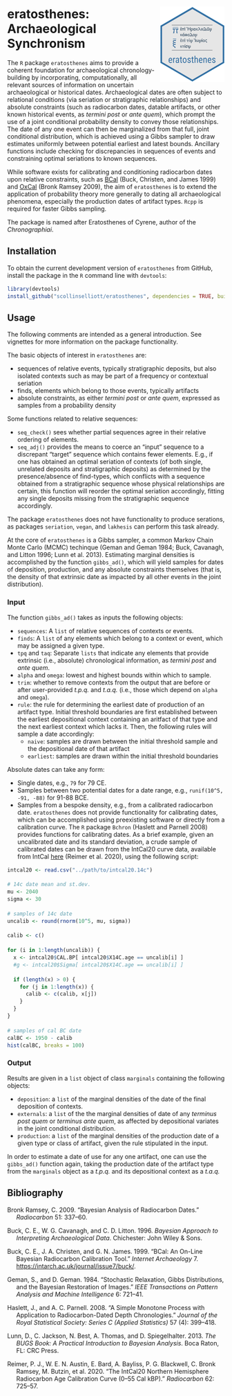 
<!-- README.md is generated from README.Rmd. Please edit that file -->

# <img src="man/figures/logo.png" align="right" width="150px"/> eratosthenes: Archaeological Synchronism

<!-- badges: start -->
<!-- badges: end -->

The `R` package `eratosthenes` aims to provide a coherent foundation for
archaeological chronology-building by incorporating, computationally,
all relevant sources of information on uncertain archaeological or
historical dates. Archaeological dates are often subject to relational
conditions (via seriation or stratigraphic relationships) and absolute
constraints (such as radiocarbon dates, datable artifacts, or other
known historical events, as *termini post* or *ante quem*), which prompt
the use of a joint conditional probability density to convey those
relationships. The date of any one event can then be marginalized from
that full, joint conditional distribution, which is achieved using a
Gibbs sampler to draw estimates uniformly between potential earliest and
latest bounds. Ancillary functions include checking for discrepancies in
sequences of events and constraining optimal seriations to known
sequences.

While software exists for calibrating and conditioning radiocarbon dates
upon relative constraints, such as [BCal](https://bcal.shef.ac.uk/)
(Buck, Christen, and James 1999) and
[OxCal](https://c14.arch.ox.ac.uk/oxcal.html) (Bronk Ramsey 2009), the
aim of `eratosthenes` is to extend the application of probability theory
more generally to dating all archaeological phenomena, especially the
production dates of artifact types. `Rcpp` is required for faster Gibbs
sampling.

The package is named after Eratosthenes of Cyrene, author of the
*Chronographiai*.

## Installation

To obtain the current development version of `eratosthenes` from GitHub,
install the package in the `R` command line with `devtools`:

``` r
library(devtools)
install_github("scollinselliott/eratosthenes", dependencies = TRUE, build_vignettes = TRUE) 
```

## Usage

The following comments are intended as a general introduction. See
vignettes for more information on the package functionality.

The basic objects of interest in `eratosthenes` are:

- sequences of relative events, typically stratigraphic deposits, but
  also isolated contexts such as may be part of a frequency or
  contextual seriation
- finds, elements which belong to those events, typically artifacts
- absolute constraints, as either *termini post* or *ante quem*,
  expressed as samples from a probability density

Some functions related to relative sequences:

- `seq_check()` sees whether partial sequences agree in their relative
  ordering of elements.
- `seq_adj()` provides the means to coerce an “input” sequence to a
  discrepant “target” sequence which contains fewer elements. E.g., if
  one has obtained an optimal seriation of contexts (of both single,
  unrelated deposits and stratigraphic deposits) as determined by the
  presence/absence of find-types, which conflicts with a sequence
  obtained from a stratigraphic sequence whose physical relationships
  are certain, this function will reorder the optimal seriation
  accordingly, fitting any single deposits missing from the
  stratigraphic sequence accordingly.

The package `eratosthenes` does not have functionality to produce
serations, as packages `seriation`, `vegan`, and `lakhesis` can perform
this task already.

At the core of `eratosthenes` is a Gibbs sampler, a common Markov Chain
Monte Carlo (MCMC) techinque (Geman and Geman 1984; Buck, Cavanagh, and
Litton 1996; Lunn et al. 2013). Estimating marginal densities is
accomplished by the function `gibbs_ad()`, which will yield samples for
dates of deposition, production, and any absolute constraints themselves
(that is, the density of that extrinsic date as impacted by all other
events in the joint distribution).

### Input

The function `gibbs_ad()` takes as inputs the following objects:

- `sequences`: A `list` of relative sequences of contexts or events.
- `finds`: A `list` of any elements which belong to a context or event,
  which may be assigned a given type.
- `tpq` and `taq`: Separate `lists` that indicate any elements that
  provide extrinsic (i.e., absolute) chronological information, as
  *termini post* and *ante quem*.
- `alpha` and `omega`: lowest and highest bounds within which to sample.
- `trim`: whether to remove contexts from the output that are before or
  after user-provided *t.p.q.* and *t.a.q.* (i.e., those which depend on
  `alpha` and `omega`).
- `rule`: the rule for determining the earliest date of production of an
  artifact type. Initial threshold boundaries are first established
  between the earliest depositional context containing an aritfact of
  that type and the next earliest context which lacks it. Then, the
  following rules will sample a date accordingly:
  - `naive`: samples are drawn between the initial threshold sample and
    the depositional date of that artifact
  - `earliest`: samples are drawn within the initial threshold
    boundaries

Absolute dates can take any form:

- Single dates, e.g., `79` for 79 CE.
- Samples between two potential dates for a date range, e.g.,
  `runif(10^5, -91, -88)` for 91-88 BCE.
- Samples from a bespoke density, e.g., from a calibrated radiocarbon
  date. `eratosthenes` does not provide functionality for calibrating
  dates, which can be accomplished using preexisting software or
  directly from a calibration curve. The `R` package `Bchron` (Haslett
  and Parnell 2008) provides functions for calibrating dates. As a brief
  example, given an uncalibrated date and its standard deviation, a
  crude sample of calibrated dates can be drawn from the IntCal20 curve
  data, available from IntCal
  [here](https://www.intcal.org/curves/intcal20.14c) (Reimer et al.
  2020), using the following script:

``` r
intcal20 <- read.csv("../path/to/intcal20.14c")

# 14c date mean and st.dev.
mu <- 2040  
sigma <- 30

# samples of 14c date
uncalib <- round(rnorm(10^5, mu, sigma))

calib <- c()

for (i in 1:length(uncalib)) {
  x <- intcal20$CAL.BP[ intcal20$X14C.age == uncalib[i] ] 
  #g <- intcal20$Sigma[ intcal20$X14C.age == uncalib[i] ]

  if (length(x) > 0) {
    for (j in 1:length(x)) {
      calib <- c(calib, x[j])  
    }
  }
}

# samples of cal BC date
calBC <- 1950 - calib
hist(calBC, breaks = 100)
```

### Output

Results are given in a `list` object of class `marginals` containing the
following objects:

- `deposition`: a `list` of the marginal densities of the date of the
  final deposition of contexts.
- `externals`: a `list` of the the marginal densities of date of any
  *terminus post quem* or *terminus ante quem*, as affected by
  depositional variates in the joint conditional distribution.
- `production`: a `list` of the marginal densities of the production
  date of a given type or class of artifact, given the rule stipulated
  in the input.

In order to estimate a date of use for any one artifact, one can use the
`gibbs_ad()` function again, taking the production date of the artifact
type from the `marginals` object as a *t.p.q.* and its depositional
context as a *t.a.q.*

## Bibliography

<div id="refs" class="references csl-bib-body hanging-indent">

<div id="ref-bronk_ramsey_bayesian_2009" class="csl-entry">

Bronk Ramsey, C. 2009. “Bayesian Analysis of Radiocarbon Dates.”
*Radiocarbon* 51: 337–60.

</div>

<div id="ref-buck_bayesian_1996" class="csl-entry">

Buck, C. E., W. G. Cavanagh, and C. D. Litton. 1996. *Bayesian Approach
to Interpreting Archaeological Data*. Chichester: John Wiley & Sons.

</div>

<div id="ref-buck_bcal_1999" class="csl-entry">

Buck, C. E., J. A. Christen, and G. N. James. 1999. “BCal: An On-Line
Bayesian Radiocarbon Calibration Tool.” *Internet Archaeology* 7.
<https://intarch.ac.uk/journal/issue7/buck/>.

</div>

<div id="ref-geman_stochastic_1984" class="csl-entry">

Geman, S., and D. Geman. 1984. “Stochastic Relaxation, Gibbs
Distributions, and the Bayesian Restoration of Images.” *IEEE
Transactions on Pattern Analysis and Machine Intelligence* 6: 721–41.

</div>

<div id="ref-haslett_simple_2008" class="csl-entry">

Haslett, J., and A. C. Parnell. 2008. “A Simple Monotone Process with
Application to Radiocarbon-Dated Depth Chronologies.” *Journal of the
Royal Statistical Society: Series C (Applied Statistics)* 57 (4):
399–418.

</div>

<div id="ref-lunn_bugs_2013" class="csl-entry">

Lunn, D., C. Jackson, N. Best, A. Thomas, and D. Spiegelhalter. 2013.
*The BUGS Book: A Practical Introduction to Bayesian Analysis*. Boca
Raton, FL: CRC Press.

</div>

<div id="ref-reimer_intcal20_2020" class="csl-entry">

Reimer, P. J., W. E. N. Austin, E. Bard, A. Bayliss, P. G. Blackwell, C.
Bronk Ramsey, M. Butzin, et al. 2020. “The IntCal20 Northern Hemisphere
Radiocarbon Age Calibration Curve (0–55 Cal
<span class="nocase">kBP</span>).” *Radiocarbon* 62: 725–57.

</div>

</div>
